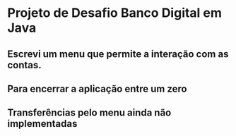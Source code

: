 # Projeto de Desafio Banco Digital em Java

## Escrevi um menu que permite a interação com as contas.

## Para encerrar a aplicação entre um zero

## Transferências pelo menu ainda não implementadas
